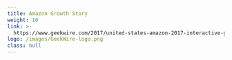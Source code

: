 ```yaml
---
title: Amazon Growth Story
weight: 10
link: >-
  https://www.geekwire.com/2017/united-states-amazon-2017-interactive-graphic-shows-tech-giant-growing-now/
logo: /images/GeekWire-logo.png
class: null
---
```



